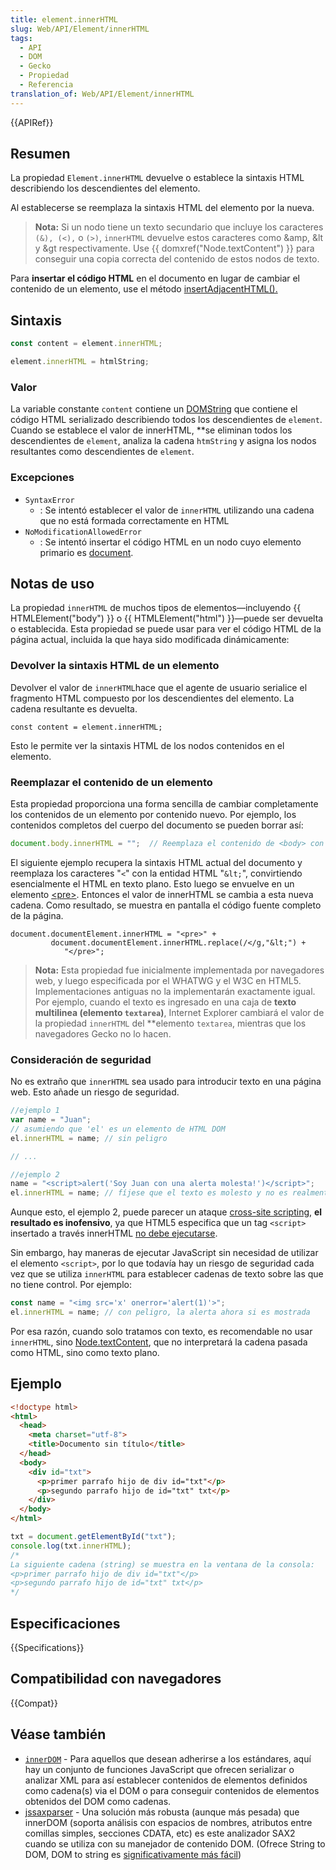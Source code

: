 ```yaml
---
title: element.innerHTML
slug: Web/API/Element/innerHTML
tags:
  - API
  - DOM
  - Gecko
  - Propiedad
  - Referencia
translation_of: Web/API/Element/innerHTML
---
```

{{APIRef}}

## Resumen

La propiedad `Element.innerHTML` devuelve o establece la sintaxis HTML describiendo los descendientes del elemento.

Al establecerse se reemplaza la sintaxis HTML del elemento por la nueva.

> **Nota:** Si un nodo tiene un texto secundario que incluye los caracteres `(&), (<),` o `(>)`, `innerHTML` devuelve estos caracteres como \&amp, \&lt y \&gt respectivamente. Use {{ domxref("Node.textContent") }} para conseguir una copia correcta del contenido de estos nodos de texto.

Para **insertar el código HTML** en el documento en lugar de cambiar el contenido de un elemento, use el método [insertAdjacentHTML().](/es/docs/Web/API/Element/insertAdjacentHTML)

## Sintaxis

```js
const content = element.innerHTML;

element.innerHTML = htmlString;
```

### Valor

La variable constante `content` contiene un [DOMString](/es/docs/Web/API/DOMString) que contiene el código HTML serializado describiendo todos los descendientes de `element`. Cuando se establece el valor de innerHTML, **se eliminan todos los descendientes de `element`, analiza la cadena `htmString` y asigna los nodos resultantes como descendientes de `element`.

### Excepciones

- `SyntaxError`
  - : Se intentó establecer el valor de `innerHTML` utilizando una cadena que no está formada correctamente en HTML
- `NoModificationAllowedError`
  - : Se intentó insertar el código HTML en un nodo cuyo elemento primario es [document](/es/docs/Web/API/Document).

## Notas de uso

La propiedad `innerHTML` de muchos tipos de elementos—incluyendo {{ HTMLElement("body") }} o {{ HTMLElement("html") }}—puede ser devuelta o establecida. Esta propiedad se puede usar para ver el código HTML de la página actual, incluida la que haya sido modificada dinámicamente:

### Devolver la sintaxis HTML de un elemento

Devolver el valor de `innerHTML`hace que el agente de usuario serialice el fragmento HTML compuesto por los descendientes del elemento. La cadena resultante es devuelta.

```
const content = element.innerHTML;
```

Esto le permite ver la sintaxis HTML de los nodos contenidos en el elemento.

### Reemplazar el contenido de un elemento

Esta propiedad proporciona una forma sencilla de cambiar completamente los contenidos de un elemento por contenido nuevo. Por ejemplo, los contenidos completos del cuerpo del documento se pueden borrar así:

```js
document.body.innerHTML = "";  // Reemplaza el contenido de <body> con una cadena vacía
```

El siguiente ejemplo recupera la sintaxis HTML actual del documento y reemplaza los caracteres "`<`" con la entidad HTML "`&lt;`", convirtiendo esencialmente el HTML en texto plano. Esto luego se envuelve en un elemento [\<pre>](/es/docs/Web/HTML/Element/pre). Entonces el valor de innerHTML se cambia a esta nueva cadena. Como resultado, se muestra en pantalla el código fuente completo de la página.

```
document.documentElement.innerHTML = "<pre>" +
         document.documentElement.innerHTML.replace(/</g,"&lt;") +
            "</pre>";
```

> **Nota:** Esta propiedad fue inicialmente implementada por navegadores web, y luego especificada por el WHATWG y el W3C en HTML5. Implementaciones antiguas no la implementarán exactamente igual. Por ejemplo, cuando el texto es ingresado en una caja de **texto multilinea (elemento `textarea`)**, Internet Explorer cambiará el valor de la propiedad `innerHTML` del **elemento `textarea`, mientras que los navegadores Gecko no lo hacen.

### Consideración de seguridad

No es extraño que `innerHTML` sea usado para introducir texto en una página web. Esto añade un riesgo de seguridad.

```js
//ejemplo 1
var name = "Juan";
// asumiendo que 'el' es un elemento de HTML DOM
el.innerHTML = name; // sin peligro

// ...

//ejemplo 2
name = "<script>alert('Soy Juan con una alerta molesta!')</script>";
el.innerHTML = name; // fíjese que el texto es molesto y no es realmente lo que se esperaba.
```

Aunque esto, el ejemplo 2, puede parecer un ataque [cross-site scripting](http://en.wikipedia.org/wiki/Cross-site_scripting), **el resultado es inofensivo**, ya que HTML5 especifica que un tag `<script>` insertado a través innerHTML [no debe ejecutarse](https://www.w3.org/TR/2008/WD-html5-20080610/dom.html#innerhtml0).

Sin embargo, hay maneras de ejecutar JavaScript sin necesidad de utilizar el elemento `<script>`, por lo que todavía hay un riesgo de seguridad cada vez que se utiliza `innerHTML` para establecer cadenas de texto sobre las que no tiene control. Por ejemplo:

```js
const name = "<img src='x' onerror='alert(1)'>";
el.innerHTML = name; // con peligro, la alerta ahora si es mostrada
```

Por esa razón, cuando solo tratamos con texto, es recomendable no usar `innerHTML`, sino [Node.textContent](/En/DOM/Node.textContent), que no interpretará la cadena pasada como HTML, sino como texto plano.

## Ejemplo

```html
<!doctype html>
<html>
  <head>
    <meta charset="utf-8">
    <title>Documento sin título</title>
  </head>
  <body>
    <div id="txt">
      <p>primer parrafo hijo de div id="txt"</p>
      <p>segundo parrafo hijo de id="txt" txt</p>
    </div>
  </body>
</html>
```

```js
txt = document.getElementById("txt");
console.log(txt.innerHTML);
/*
La siguiente cadena (string) se muestra en la ventana de la consola:
<p>primer parrafo hijo de div id="txt"</p>
<p>segundo parrafo hijo de id="txt" txt</p>
*/
```

## Especificaciones

{{Specifications}}

## Compatibilidad con navegadores

{{Compat}}

## Véase también

- [`innerDOM`](http://innerdom.sourceforge.net/) - Para aquellos que desean adherirse a los estándares, aquí hay un conjunto de funciones JavaScript que ofrecen serializar o analizar XML para así establecer contenidos de elementos definidos como cadena(s) via el DOM o para conseguir contenidos de elementos obtenidos del DOM como cadenas.
- [jssaxparser](http://code.google.com/p/jssaxparser/) - Una solución más robusta (aunque más pesada) que innerDOM (soporta análisis con espacios de nombres, atributos entre comillas simples, secciones CDATA, etc) es este analizador SAX2 cuando se utiliza con su manejador de contenido DOM. (Ofrece String to DOM, DOM to string es [significativamente más fácil](http://code.assembla.com/brettz9/subversion/nodes/DOMToString))
